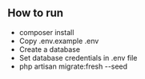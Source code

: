 ## How to run

- composer install
- Copy .env.example .env
- Create a database
- Set database credentials in .env file
- php artisan migrate:fresh --seed
